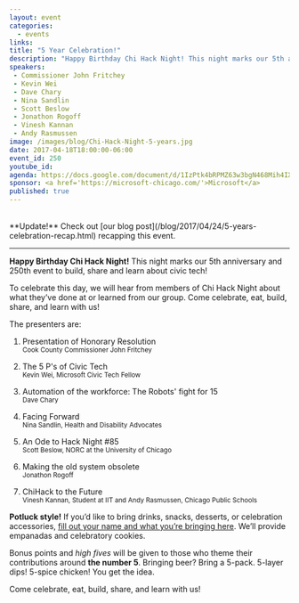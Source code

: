 ```yaml
---
layout: event
categories: 
  - events
links:
title: "5 Year Celebration!"
description: "Happy Birthday Chi Hack Night! This night marks our 5th anniversary and 250th event to build, share and learn about civic tech! To celebrate this day, we will hear from members of Chi Hack Night about what they’ve done at or learned from our group. Come celebrate, eat, build, share, and learn with us!"
speakers:
 - Commissioner John Fritchey
 - Kevin Wei
 - Dave Chary
 - Nina Sandlin
 - Scott Beslow
 - Jonathon Rogoff
 - Vinesh Kannan
 - Andy Rasmussen
image: /images/blog/Chi-Hack-Night-5-years.jpg
date: 2017-04-18T18:00:00-06:00
event_id: 250
youtube_id: 
agenda: https://docs.google.com/document/d/1IzPtk4bRPMZ63w3bgN468Mih4IXaEP5Q8M7-F3051rI/edit#
sponsor: <a href='https://microsoft-chicago.com/'>Microsoft</a>
published: true
---
```

<br />
**Update!** Check out [our blog post](/blog/2017/04/24/5-years-celebration-recap.html) recapping this event.

---

**Happy Birthday Chi Hack Night!** This night marks our 5th anniversary and 250th event to build, share and learn about civic tech! 

To celebrate this day, we will hear from members of Chi Hack Night about what they’ve done at or learned from our group. Come celebrate, eat, build, share, and learn with us!

The presenters are:

1. <p>Presentation of Honorary Resolution<br /><small>Cook County Commissioner John Fritchey</small></small></p>
1. <p>The 5 P's of Civic Tech<br /><small>Kevin Wei, Microsoft Civic Tech Fellow</small></p>
1. <p>Automation of the workforce: The Robots' fight for 15<br /><small>Dave Chary</small></p>
1. <p>Facing Forward<br /><small>Nina Sandlin, Health and Disability Advocates</small></p>
1. <p>An Ode to Hack Night #85<br /><small>Scott Beslow, NORC at the University of Chicago</small></p>
1. <p>Making the old system obsolete<br /><small>Jonathon Rogoff</small></p>
1. <p>ChiHack to the Future<br /><small>Vinesh Kannan, Student at IIT and Andy Rasmussen, Chicago Public Schools</small></p>

**Potluck style!** If you’d like to bring drinks, snacks, desserts, or celebration accessories, [fill out your name and what you’re bringing here](https://docs.google.com/spreadsheets/d/1uavBhJoKPuNi5RKQTAppk-2Xx2tDOHFdNepO9iUn5oo/edit#gid=0). We’ll provide empanadas and celebratory cookies.

Bonus points and *high fives* will be given to those who theme their contributions around **the number 5**. Bringing beer? Bring a 5-pack. 5-layer dips! 5-spice chicken! You get the idea.

Come celebrate, eat, build, share, and learn with us!